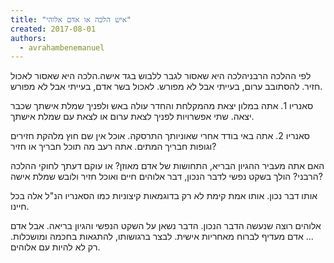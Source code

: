 ```yaml
---
title: "איש הלכה או אדם אלוהי"
created: 2017-08-01
authors: 
  - avrahambenemanuel
---
```


לפי ההלכה הרבניהלכה היא שאסור לגבר ללבוש בגד אישה.הלכה היא שאסור לאכול חזיר. להסתובב ערום, בעייתי אבל לא מפורש. לאכול בשר אדם, בעייתי אבל לא מפורש.

סאנריו 1. אתה במלון יצאת מהמקלחת והחדר עולה באש ולפניך שמלת אישתך שכבר יצאה. שתי אפשרויות לפניך לצאת ערום או לצאת עם שמלת אישתך.

סאנריו 2. אתה באי בודד אחרי שאוניותך התרסקה. אוכל אין שם חוץ מלהקת חזירים וגופות חבריך המתים. אתה רעב מה תוכל חבריך או חזיר?

האם אתה מעביר ההגיון הבריא, התחושות של אדם מאוזן? או עוקם דעתך לחוקי ההלכה הרבני? הולך בשקט נפשי לדבר הנכון, דבר אלוהים חיים ואוכל חזיר ולובש שמלת אישה?

אותו דבר נכון. אותו אמת קימת לא רק בדוגמאות קיצוניות כמו הסאנריו הנ"ל אלה בכל חיינו.

אלוהים רוצה שנעשה הדבר הנכון. הדבר נשאן על השקט הנפשי והגיון בריאה. אבל אדם ... אדם מעדיף לברוח מאחריות אישית. לבצר ברגושותו, להתגאות בחכמה ומושכלות. רק לא להיות עם אלוהים.

